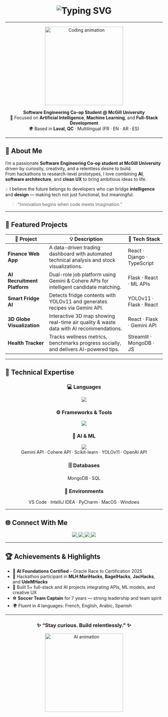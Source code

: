 <!-- HERO BANNER -->
<h1 align="center">
  <img src="https://readme-typing-svg.herokuapp.com?font=JetBrains+Mono&weight=600&size=26&pause=1000&color=00F0FF&center=true&vCenter=true&width=500&lines=Hi%2C+I'm+Georges+Abi+Chahine!;SWE+Co-op+Student+%40+McGill;AI+%26+Full-Stack+Developer;Always+Building+Something+New+🚀" alt="Typing SVG" />
</h1>

---

<p align="center">
  <img src="https://media.giphy.com/media/836HiJc7pgzy8iNXCn/giphy.gif" width="250" alt="Coding animation">
</p>

<p align="center">
  <b>Software Engineering Co-op Student @ McGill University</b><br>
  🧠 Focused on <b>Artificial Intelligence</b>, <b>Machine Learning</b>, and <b>Full-Stack Development</b><br>
  🌍 Based in <b>Laval, QC</b> · Multilingual (FR · EN · AR · ES)
</p>

---

## 🧠 About Me  

I’m a passionate **Software Engineering Co-op student at McGill University** driven by curiosity, creativity, and a relentless desire to build.  
From hackathons to research-level prototypes, I love combining **AI**, **software architecture**, and **clean UX** to bring ambitious ideas to life.

💡 I believe the future belongs to developers who can bridge **intelligence** and **design** — making tech not just functional, but meaningful.

> “Innovation begins when code meets imagination.”  

---

## 💼 Featured Projects  

| 🚀 Project | 💡 Description | 🧰 Tech Stack |
|------------|----------------|---------------|
| **Finance Web App** | A data-driven trading dashboard with automated technical analysis and stock visualizations. | React · Django · TypeScript |
| **AI Recruitment Platform** | Dual-role job platform using Gemini & Cohere APIs for intelligent candidate matching. | Flask · React · ML APIs |
| **Smart Fridge AI** | Detects fridge contents with YOLOv11 and generates recipes via Gemini API. | YOLOv11 · Flask · React |
| **3D Globe Visualization** | Interactive 3D map showing real-time air quality & waste data with AI recommendations. | React · Flask · Gemini API |
| **Health Tracker** | Tracks wellness metrics, benchmarks progress socially, and delivers AI-powered tips. | Streamlit · MongoDB · JS |

---

## 🧠 Technical Expertise  

<div align="center">

### 💻 Languages  
<a href="#"><img src="https://skillicons.dev/icons?i=python,java,typescript,js,html,css" /></a>

### ⚙️ Frameworks & Tools  
<a href="#"><img src="https://skillicons.dev/icons?i=react,flask,django,nextjs,vite,tailwind,bootstrap,git,github,docker,postman" /></a>

### 🧠 AI & ML  
<a href="#"><img src="https://skillicons.dev/icons?i=pytorch,tensorflow" /></a>  
Gemini API · Cohere API · Scikit-learn · YOLOv11 · OpenAI API

### 🗄️ Databases  
MongoDB · SQL

### 🧩 Environments  
VS Code · IntelliJ IDEA · PyCharm · MacOS · Windows

</div>

---

## 🌐 Connect With Me  

<p align="center">
  <a href="https://www.linkedin.com/in/georges-abi-chahine/" target="_blank">
    <img src="https://img.shields.io/badge/LinkedIn-0077B5?style=for-the-badge&logo=linkedin&logoColor=white" />
  </a>
  <a href="mailto:georgesabichahine1@gmail.com" target="_blank">
    <img src="https://img.shields.io/badge/Email-D14836?style=for-the-badge&logo=gmail&logoColor=white" />
  </a>
  <a href="https://github.com/GeorgesAbiChahine" target="_blank">
    <img src="https://img.shields.io/badge/GitHub-181717?style=for-the-badge&logo=github&logoColor=white" />
  </a>
  <a href="https://discord.com/users/georgesac" target="_blank">
    <img src="https://img.shields.io/badge/Discord-5865F2?style=for-the-badge&logo=discord&logoColor=white" />
  </a>
</p>

---

## 🏆 Achievements & Highlights  

- 🧠 **AI Foundations Certified** – Oracle Race to Certification 2025  
- 🥇 Hackathon participant in **MLH MariHacks**, **BagelHacks**, **JacHacks**, and **UdeMHacks**  
- 🚀 Built 5+ full-stack and AI projects integrating APIs, ML models, and creative UX  
- ⚽ **Soccer Team Captain** for 7 years — strong leadership and team spirit  
- 🌍 Fluent in 4 languages: French, English, Arabic, Spanish  

---

<h3 align="center">✨ “Stay curious. Build relentlessly.” ✨</h3>

<p align="center">
  <img src="https://media.giphy.com/media/jRf5fsn8G6YaogAWxn/giphy.gif" width="250" alt="AI animation">
</p>
